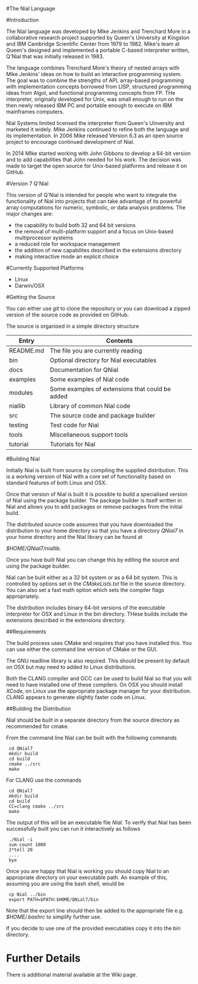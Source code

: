 #The Nial Language


#Introduction

The Nial language was developed by Mike Jenkins and Trenchard More in a collaborative research project 
supported by Queen's University at Kingston and IBM Cambridge Scientific Center from 1979 to 1982. Mike's 
team at Queen's designed and implemented a portable C-based interpreter written, Q'Nial that was 
initially released in 1983.

The language combines Trenchard More's theory of nested arrays with Mike Jenkins' ideas on how to 
build an interactive programming system. The goal was to combine the strengths of APL array-based 
programming with implementation concepts borrowed from LISP, structured programming ideas from 
Algol, and functional programming concepts from FP. THe interpreter, originally developed for 
Unix, was small enough to run on the then newly released IBM PC and portable enough to execute 
on IBM mainframes computers. 

Nial Systems limited licensed the interpreter from Queen's Uinversity and marketed it widely. 
Mike Jenkins continued to refine both the language and its implementation. In 2006 Mike released 
Version 6.3 as an open source project to encourage continued development of Nial.

In 2014 MIke started working with John Gibbons to develop a 64-bit version and to add 
capabilities that John needed for his work. The decision was made to target the open 
source for Unix-based platforms  and release it on GitHub.  


#Version 7 Q'Nial

This version of Q'Nial is intended for people who want to integrate the functionality of Nial into 
projects that can take advantage of its powerful array computations for  numeric, symbolic, or 
data analysis problems. The major changes are:

-   the capability to build both 32 and 64 bit versions
-   the removal of multi-platform support and a focus on Unix-based multiprocessor systems
-   a reduced role for workspace management
-   the addition of new capabilites described in the extensions directory
-   making interactive mode an explicit choice


#Currently Supported Platforms

-   Linux
-   Darwin/OSX


#Getting the Source

You can either use *git* to clone the repository or you can download a zipped 
version of the source code as provided on GitHub.

The source is organised in a simple directory structure


Entry          | Contents                                   
-------------- | ---------------------------------------- 
README.md      | The file you are currently reading 
bin            | Optional directory for Nial executables
docs           | Documentation for QNial
examples       | Some examples of Nial code
modules        | Some examples of extensions that could be added
niallib        | Library of common Nial code
src            | The source code and package builder
testing        | Test code for Nial
tools          | Miscellaneous support tools
tutorial       | Tutorials for Nial


#Building Nial

Initially Nial is built from source by compiling the supplied distribution. This
is a working version of Nial with a core set of functionality based on standard
features of both Linux and OSX. 

Once that version of Nial is built it is possible to build a specialised 
version of Nial using the package builder. The package builder is itself 
written in Nial and allows you to add packages or remove packages from the initial
build.  

The distributed source code assumes that you have downloaded the distribution
to your home directory so that you have a directory *QNial7* in your home 
directory and the Nial library can be found at 

*$HOME/QNial7/niallib*.

Once you have built Nial you can change this by editing the source and using the 
package builder.   

Nial can be built either as a 32 bit system or as a 64 bit system. This is controlled 
by options set in the *CMakeLists.txt* file in the source directory. You can also
set a fast math option which sets the compiler flags appropriately.

The distribution includes binary 64-bit versions of the executable interpreter 
for OSX and Linux in the bin directory. THese builds include the extensions 
described in the extensions directory.

##Requirements

The build process uses CMake and requires that you have installed this. You can use
either the command line version of CMake or the GUI.

The GNU readline library is also required. This should be present by default on OSX but
may need to added to Linux distributions.

Both the CLANG compiler and GCC can be used to build Nial so that you will need
to have installed one of these compilers. On OSX you should install *XCode*, on Linux
use the appropriate package manager for your distribution. CLANG appears to 
generate slightly faster code on Linux.
  

##Building the Distribution

Nial should be built in a separate directory from the source directory
as recommended for cmake.

From the command line Nial can be built with the following commands

     cd QNial7
     mkdir build
     cd build
     cmake ../src
     make

For CLANG use the commands

     cd QNial7
     mkdir build
     cd build
     CC=clang cmake ../src
     make

The output of this will be an executable file *Nial*. To verify that Nial has been
successfully built you can run it interactively as follows

     ./Nial -i 
     sum count 1000
     2*tell 20
     ....
     bye

Once you are happy that Nial is working you should copy Nial
to an appropriate directory on your executable path. An example of this, assuming 
you are using the bash shell, would be

     cp Nial ../bin
     export PATH=$PATH:$HOME/QNial7/bin

Note that the export line should then be added to the appropriate file e.g.
*$HOME/.bashrc* to simplify further use.

If you decide to use one of the provided executables copy it into the bin directory.

# Further Details

There is additional material available at the Wiki page.